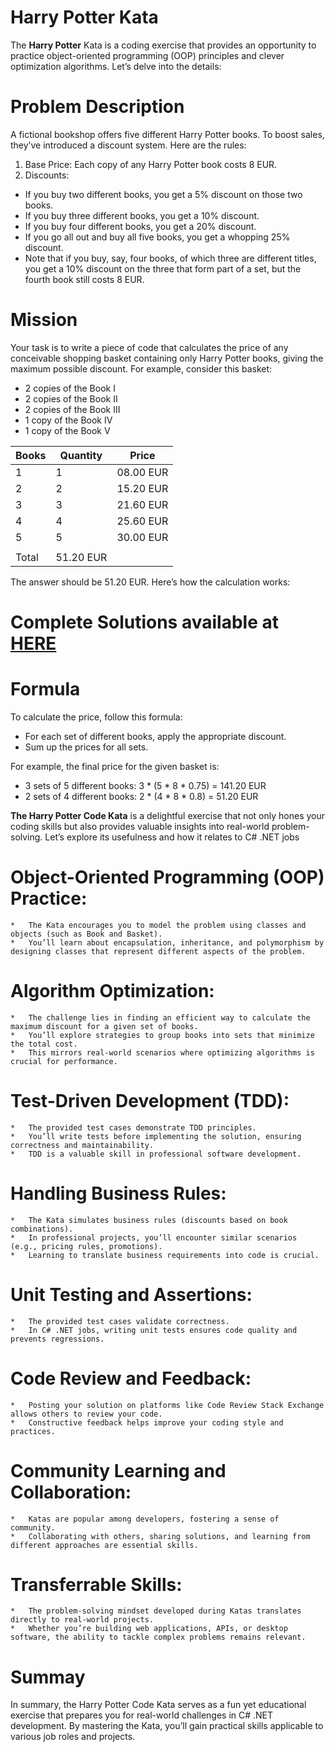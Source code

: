 # Harry Potter Kata 
The **Harry Potter** Kata is a coding exercise that provides an opportunity to practice object-oriented programming (OOP) principles and clever optimization algorithms. Let’s delve into the details:

# Problem Description
A fictional bookshop offers five different Harry Potter books. To boost sales, they’ve introduced a discount system. Here are the rules:
1.	Base Price: Each copy of any Harry Potter book costs 8 EUR.
2.	Discounts:
*	If you buy two different books, you get a 5% discount on those two books.
*	If you buy three different books, you get a 10% discount.
*	If you buy four different books, you get a 20% discount.
*	If you go all out and buy all five books, you get a whopping 25% discount.
*	Note that if you buy, say, four books, of which three are different titles, you get a 10% discount on the three that form part of a set, but the fourth book still costs 8 EUR.

# Mission
Your task is to write a piece of code that calculates the price of any conceivable shopping basket containing only Harry Potter books, giving the maximum possible discount. For example, consider this basket:
-	2 copies of the Book I
-	2 copies of the Book II
-	2 copies of the Book III
-	1 copy of the Book IV
-	1 copy of the Book V
  
| Books	 | Quantity	| Price     |
| ------ | -------- | --------- |
| 1	     | 1	       | 08.00 EUR |
| 2	     | 2	       | 15.20 EUR |
| 3	     | 3	       | 21.60 EUR |
| 4	     | 4	       | 25.60 EUR |
| 5	     | 5	       | 30.00 EUR |
|        |          |
| Total		           | 51.20 EUR |

 The answer should be 51.20 EUR. Here’s how the calculation works:

# **Complete Solutions available at** [HERE](https://github.com/ssssage/code-kata/tree/master/4th-version)

# Formula
To calculate the price, follow this formula:
-	For each set of different books, apply the appropriate discount.
-	Sum up the prices for all sets.

For example, the final price for the given basket is:
- 3 sets of 5 different books: 3 * (5 * 8 * 0.75) = 141.20 EUR
- 2 sets of 4 different books: 2 * (4 * 8 * 0.8) = 51.20 EUR


**The Harry Potter Code Kata** is a delightful exercise that not only hones your coding skills but also provides valuable insights into real-world problem-solving. Let’s explore its usefulness and how it relates to C# .NET jobs

# Object-Oriented Programming (OOP) Practice:
    *	The Kata encourages you to model the problem using classes and objects (such as Book and Basket).
    *	You’ll learn about encapsulation, inheritance, and polymorphism by designing classes that represent different aspects of the problem.

# Algorithm Optimization:
    *	The challenge lies in finding an efficient way to calculate the maximum discount for a given set of books.
    *	You’ll explore strategies to group books into sets that minimize the total cost.
    *	This mirrors real-world scenarios where optimizing algorithms is crucial for performance.

# Test-Driven Development (TDD):
    *	The provided test cases demonstrate TDD principles.
    *	You’ll write tests before implementing the solution, ensuring correctness and maintainability.
    *	TDD is a valuable skill in professional software development.

# Handling Business Rules:
    *	The Kata simulates business rules (discounts based on book combinations).
    *	In professional projects, you’ll encounter similar scenarios (e.g., pricing rules, promotions).
    *	Learning to translate business requirements into code is crucial.

# Unit Testing and Assertions:
    *	The provided test cases validate correctness.
    *	In C# .NET jobs, writing unit tests ensures code quality and prevents regressions.

# Code Review and Feedback:
    *	Posting your solution on platforms like Code Review Stack Exchange allows others to review your code.
    *	Constructive feedback helps improve your coding style and practices.

# Community Learning and Collaboration:
    *	Katas are popular among developers, fostering a sense of community.
    *	Collaborating with others, sharing solutions, and learning from different approaches are essential skills.

# Transferrable Skills:
    *	The problem-solving mindset developed during Katas translates directly to real-world projects.
    *	Whether you’re building web applications, APIs, or desktop software, the ability to tackle complex problems remains relevant.
 
 # Summay
 In summary, the Harry Potter Code Kata serves as a fun yet educational exercise that prepares you for real-world challenges in C# .NET development. By mastering the Kata, you’ll gain practical skills applicable 
 to various job roles and projects.


